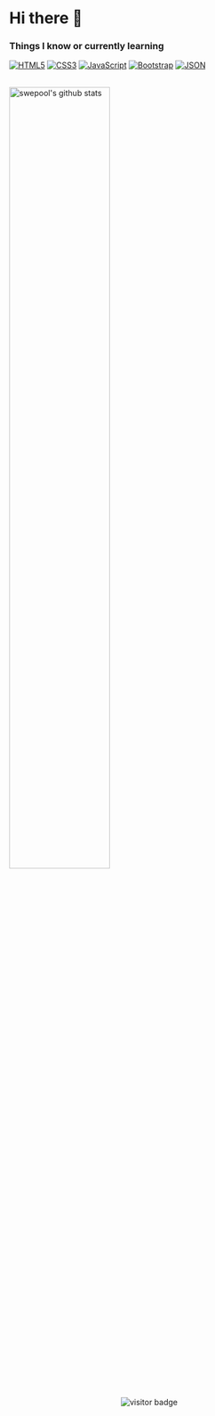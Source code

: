 # Hi there 👋

### Things I know or currently learning </br>
[![HTML5](https://img.shields.io/badge/-HTML5-E34F26?style=flat&logo=html5&logoColor=white&link=https://github.com/Swepool)](https://github.com/Swepool) 
[![CSS3](https://img.shields.io/badge/-CSS3-1572B6?style=flat&logo=css3&link=https://github.com/Swepool)](https://github.com/Swepool) 
[![JavaScript](https://img.shields.io/badge/-JavaScript-black?style=flat&logo=javascript&link=https://github.com/Swepool)](https://github.com/Swepool) 
[![Bootstrap](https://img.shields.io/badge/-Bootstrap-563D7C?style=flat&logo=bootstrap&link=https://github.com/Swepool)](https://github.com/Swepool) 
[![JSON](https://img.shields.io/badge/-json-02569B?style=flat&logo=json&link=https://github.com/Swepool)](https://github.com/Swepool)

</br>

<a href="https://github.com/swepool/github-readme-stats">
   <img width="60%" alt="swepool's github stats" src="https://github-readme-stats.vercel.app/api?username=swepool&show_icons=true&hide_border=true" />
</a>

<p align='center'>
  <img src="https://visitor-badge.glitch.me/badge?page_id=swepool.swepool" alt="visitor badge"/>
</p>

<!--
**Swepool/swepool** is a ✨ _special_ ✨ repository because its `README.md` (this file) appears on your GitHub profile.

Here are some ideas to get you started:

- 🔭 I’m currently working on ...
- 🌱 I’m currently learning ...
- 👯 I’m looking to collaborate on ...
- 🤔 I’m looking for help with ...
- 💬 Ask me about ...
- 📫 How to reach me: ...
- 😄 Pronouns: ...
- ⚡ Fun fact: ...
-->
